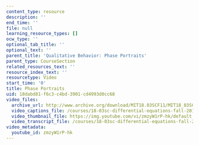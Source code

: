 ```yaml
---
content_type: resource
description: ''
end_time: ''
file: null
learning_resource_types: []
ocw_type: ''
optional_tab_title: ''
optional_text: ''
parent_title: 'Qualitative Behavior: Phase Portraits'
parent_type: CourseSection
related_resources_text: ''
resource_index_text: ''
resourcetype: Video
start_time: '0'
title: Phase Portraits
uid: 18dabd81-f6c3-c4bd-3901-cd4993d0cc68
video_files:
  archive_url: http://www.archive.org/download/MIT18.03SCF11/MIT18_03SC_110804_L2_300k.mp4
  video_captions_file: /courses/18-03sc-differential-equations-fall-2011/ecd9c732766f5034906ae65ef041a332_zmzyW1rP-hk.vtt
  video_thumbnail_file: https://img.youtube.com/vi/zmzyW1rP-hk/default.jpg
  video_transcript_file: /courses/18-03sc-differential-equations-fall-2011/c8dd745c293a9b108308ba55b1da9710_zmzyW1rP-hk.pdf
video_metadata:
  youtube_id: zmzyW1rP-hk
---
```

